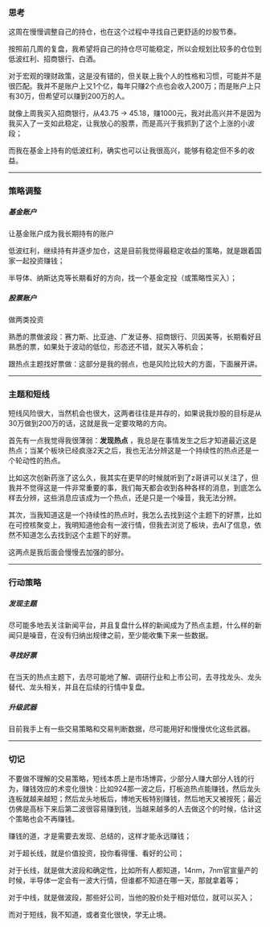 ### 思考

这周在慢慢调整自己的持仓，也在这个过程中寻找自己更舒适的炒股节奏。

按照前几周的复盘，我希望将自己的持仓尽可能稳定，所以会规划比较多的仓位到低波红利、招商银行、白酒。

对于宏观的理财政策，这是没有错的，但关联上我个人的性格和习惯，可能并不是很匹配。我并不是账户上又1个亿，每年只赚2个点也会收入200万；而是账户上只有30万，但希望可以赚到200万的人。

就像上周我买入招商银行，从43.75 -> 45.18，赚1000元，我对此高兴并不是因为我买入了一支如此稳定，让我放心的股票，而是高兴于我抓到了这个上涨的小波段；

而我在基金上持有的低波红利，确实也可以让我很高兴，能够有稳定但不多的收益。

---

### 策略调整

##### 基金账户

让基金账户成为我长期持有的账户

低波红利，继续持有并逐步加仓，这是目前我觉得最稳定收益的策略，就是跟着国家一起投资赚钱；

半导体、纳斯达克等长期看好的方向，找一个基金定投（或策略性买入）；

##### 股票账户

做两类投资

熟悉的票做波段：赛力斯、比亚迪、广发证券、招商银行、贝因美等，长期看好且熟悉的票，如果处于波动的低位，形态还不错，就买入等机会；

跟热点主题找好票做：这部分是我的弱点，也是风险比较大的方面，下面展开讲。

---

### 主题和短线

短线风险很大，当然机会也很大，这两者往往是并存的，如果说我炒股的目标是从30万做到200万的话，这就是我一定要攻略的方向。

首先有一点我觉得我很薄弱：**发现热点** ，我总是在事情发生之后才知道最近这是热点；当某个板块已经疯涨2天之后，我也无法分辨这是一个持续性的热点还是一个轮动性的热点。

比如这次创新药涨了这么久，我其实在更早的时候就听到了z哥讲可以关注了，但我并不觉得这是一件非常重要的事，我们每天都会收到各种各样的消息，到底怎么样去分辨，这些消息应该成为一个热点，还是只是一个噪音，我无法分辨。

其次，当我知道这是一个持续性的热点时，我怎么去找到这个主题下的好票，比如在可控核聚变上，我明知道他会有一波行情，但我去浏览了板块，去AI了信息，依然不知道怎么去找到这个主题下的好票。

这两点是我后面会慢慢去加强的部分。

---

### 行动策略

##### 发现主题

尽可能多地去关注新闻平台，并且复盘什么样的新闻成为了热点主题，什么样的新闻只是噪音，在没有归纳出规律之前，至少能收集下来一些数据。

##### 寻找好票

在当天的热点主题下，去尽可能地了解、调研行业和上市公司，去寻找龙头、龙头替代、龙头相关，并且在后续的行情中复盘。

##### 升级武器

目前我手上有一些交易策略和交易判断数据，尽可能用好和慢慢优化这些武器。

---

### 切记

不要做不理解的交易策略，短线本质上是市场博弈，少部分人赚大部分人钱的行为，赚钱效应的术变化很快：比如924那一波之后，打板追热点能赚钱，然后龙头连板就越来越短；然后龙头地板后，博地天板特别赚钱，然后地天又被按死；最近仿佛是高标下来后第二波很容易赚到钱，当越来越多的人去做这个的时候，估计这个策略也会不再赚钱。

赚钱的道，才是需要去发现、总结的，这样才能永远赚钱；

对于超长线，就是价值投资，投你看得懂、看好的公司；

对于长线，就是做大波段和确定性，比如所有人都知道，14nm，7nm官宣量产的时候，半导体一定会有一波大行情，但谁都不知道在哪一天，那就拿着等；

对于中线，就是做波段，那些好公司，当他的股价处于相对低位，就可以买入；

而对于短线，我不知道，或者变化很快，学无止境。
